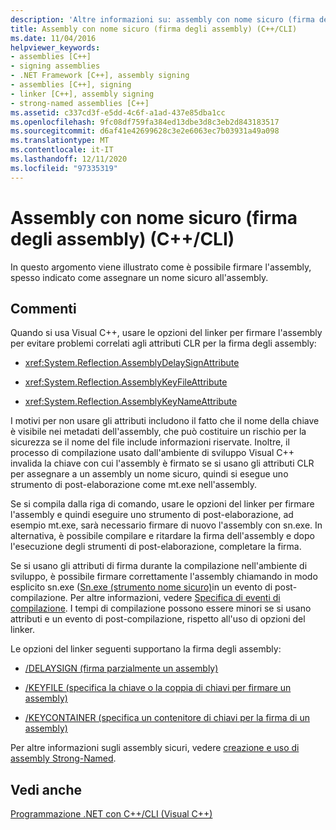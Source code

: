 ```yaml
---
description: 'Altre informazioni su: assembly con nome sicuro (firma degli assembly) (C++/CLI)'
title: Assembly con nome sicuro (firma degli assembly) (C++/CLI)
ms.date: 11/04/2016
helpviewer_keywords:
- assemblies [C++]
- signing assemblies
- .NET Framework [C++], assembly signing
- assemblies [C++], signing
- linker [C++], assembly signing
- strong-named assemblies [C++]
ms.assetid: c337cd3f-e5dd-4c6f-a1ad-437e85dba1cc
ms.openlocfilehash: 9fc08df759fa384ed13dbe3d8c3eb2d843183517
ms.sourcegitcommit: d6af41e42699628c3e2e6063ec7b03931a49a098
ms.translationtype: MT
ms.contentlocale: it-IT
ms.lasthandoff: 12/11/2020
ms.locfileid: "97335319"
---
```

# <a name="strong-name-assemblies-assembly-signing-ccli"></a>Assembly con nome sicuro (firma degli assembly) (C++/CLI)

In questo argomento viene illustrato come è possibile firmare l'assembly, spesso indicato come assegnare un nome sicuro all'assembly.

## <a name="remarks"></a>Commenti

Quando si usa Visual C++, usare le opzioni del linker per firmare l'assembly per evitare problemi correlati agli attributi CLR per la firma degli assembly:

- <xref:System.Reflection.AssemblyDelaySignAttribute>

- <xref:System.Reflection.AssemblyKeyFileAttribute>

- <xref:System.Reflection.AssemblyKeyNameAttribute>

I motivi per non usare gli attributi includono il fatto che il nome della chiave è visibile nei metadati dell'assembly, che può costituire un rischio per la sicurezza se il nome del file include informazioni riservate. Inoltre, il processo di compilazione usato dall'ambiente di sviluppo Visual C++ invalida la chiave con cui l'assembly è firmato se si usano gli attributi CLR per assegnare a un assembly un nome sicuro, quindi si esegue uno strumento di post-elaborazione come mt.exe nell'assembly.

Se si compila dalla riga di comando, usare le opzioni del linker per firmare l'assembly e quindi eseguire uno strumento di post-elaborazione, ad esempio mt.exe, sarà necessario firmare di nuovo l'assembly con sn.exe. In alternativa, è possibile compilare e ritardare la firma dell'assembly e dopo l'esecuzione degli strumenti di post-elaborazione, completare la firma.

Se si usano gli attributi di firma durante la compilazione nell'ambiente di sviluppo, è possibile firmare correttamente l'assembly chiamando in modo esplicito sn.exe ([Sn.exe (strumento nome sicuro)](/dotnet/framework/tools/sn-exe-strong-name-tool)in un evento di post-compilazione. Per altre informazioni, vedere [Specifica di eventi di compilazione](../build/specifying-build-events.md). I tempi di compilazione possono essere minori se si usano attributi e un evento di post-compilazione, rispetto all'uso di opzioni del linker.

Le opzioni del linker seguenti supportano la firma degli assembly:

- [/DELAYSIGN (firma parzialmente un assembly)](../build/reference/delaysign-partially-sign-an-assembly.md)

- [/KEYFILE (specifica la chiave o la coppia di chiavi per firmare un assembly)](../build/reference/keyfile-specify-key-or-key-pair-to-sign-an-assembly.md)

- [/KEYCONTAINER (specifica un contenitore di chiavi per la firma di un assembly)](../build/reference/keycontainer-specify-a-key-container-to-sign-an-assembly.md)

Per altre informazioni sugli assembly sicuri, vedere [creazione e uso di assembly Strong-Named](/dotnet/framework/app-domains/create-and-use-strong-named-assemblies).

## <a name="see-also"></a>Vedi anche

[Programmazione .NET con C++/CLI (Visual C++)](../dotnet/dotnet-programming-with-cpp-cli-visual-cpp.md)
